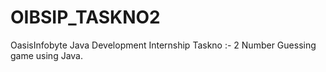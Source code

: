 # OIBSIP_TASKNO2
OasisInfobyte Java Development Internship Taskno :- 2 Number Guessing game using Java.

